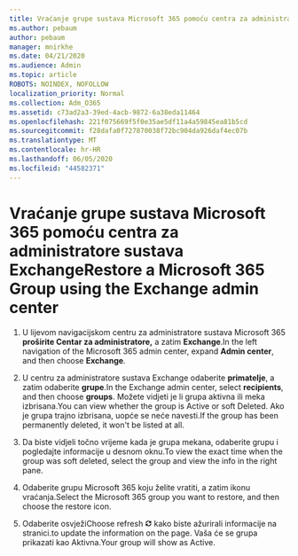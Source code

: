 ```yaml
---
title: Vraćanje grupe sustava Microsoft 365 pomoću centra za administratore sustava Exchange
ms.author: pebaum
author: pebaum
manager: mnirkhe
ms.date: 04/21/2020
ms.audience: Admin
ms.topic: article
ROBOTS: NOINDEX, NOFOLLOW
localization_priority: Normal
ms.collection: Adm_O365
ms.assetid: c73ad2a3-39ed-4acb-9872-6a38eda11464
ms.openlocfilehash: 221f075669f5f0e35ae5df11a4a59845ea81b5cd
ms.sourcegitcommit: f28dafa0f727870038f72bc904da926daf4ec07b
ms.translationtype: MT
ms.contentlocale: hr-HR
ms.lasthandoff: 06/05/2020
ms.locfileid: "44582371"
---
```

# <a name="restore-a-microsoft-365-group-using-the-exchange-admin-center"></a><span data-ttu-id="1b963-102">Vraćanje grupe sustava Microsoft 365 pomoću centra za administratore sustava Exchange</span><span class="sxs-lookup"><span data-stu-id="1b963-102">Restore a Microsoft 365 Group using the Exchange admin center</span></span>

1. <span data-ttu-id="1b963-103">U lijevom navigacijskom centru za administratore sustava Microsoft 365 **proširite Centar za administratore,** a zatim **Exchange**.</span><span class="sxs-lookup"><span data-stu-id="1b963-103">In the left navigation of the Microsoft 365 admin center, expand **Admin center**, and then choose **Exchange**.</span></span>
    
2. <span data-ttu-id="1b963-104">U centru za administratore sustava Exchange odaberite **primatelje**, a zatim odaberite **grupe**.</span><span class="sxs-lookup"><span data-stu-id="1b963-104">In the Exchange admin center, select **recipients**, and then choose **groups**.</span></span> <span data-ttu-id="1b963-105">Možete vidjeti je li grupa aktivna ili meka izbrisana.</span><span class="sxs-lookup"><span data-stu-id="1b963-105">You can view whether the group is Active or soft Deleted.</span></span> <span data-ttu-id="1b963-106">Ako je grupa trajno izbrisana, uopće se neće navesti.</span><span class="sxs-lookup"><span data-stu-id="1b963-106">If the group has been permanently deleted, it won't be listed at all.</span></span>
    
3. <span data-ttu-id="1b963-107">Da biste vidjeli točno vrijeme kada je grupa mekana, odaberite grupu i pogledajte informacije u desnom oknu.</span><span class="sxs-lookup"><span data-stu-id="1b963-107">To view the exact time when the group was soft deleted, select the group and view the info in the right pane.</span></span>
    
4. <span data-ttu-id="1b963-108">Odaberite grupu Microsoft 365 koju želite vratiti, a zatim ikonu vraćanja.</span><span class="sxs-lookup"><span data-stu-id="1b963-108">Select the Microsoft 365 group you want to restore, and then choose the restore icon.</span></span>
    
5. <span data-ttu-id="1b963-109">Odaberite osvježi</span><span class="sxs-lookup"><span data-stu-id="1b963-109">Choose refresh</span></span> ![Ikona Osvježi](media/6464df90-2a91-4c1f-92a6-9a38c7696ac3.gif) <span data-ttu-id="1b963-111">kako biste ažurirali informacije na stranici.</span><span class="sxs-lookup"><span data-stu-id="1b963-111">to update the information on the page.</span></span> <span data-ttu-id="1b963-112">Vaša će se grupa prikazati kao Aktivna.</span><span class="sxs-lookup"><span data-stu-id="1b963-112">Your group will show as Active.</span></span> 
    

